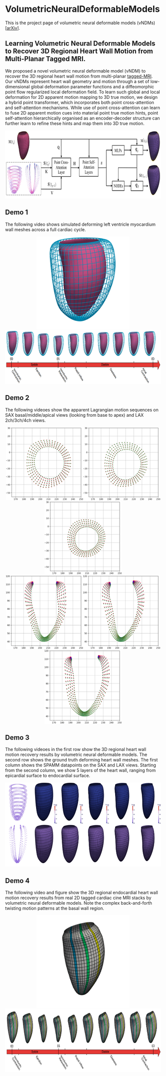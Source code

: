 # VolumetricNeuralDeformableModels
This is the project page of volumetric neural deformable models (vNDMs) [[arXiv](https://arxiv.org/abs/2411.15233)].

## Learning Volumetric Neural Deformable Models to Recover 3D Regional Heart Wall Motion from Multi-Planar Tagged MRI.
We proposed a novel volumetric neural deformable model (vNDM) to recover the 3D regional heart wall motion from multi-planar [tagged-MRI](https://github.com/DeepTag/cardiac_tagging_motion_estimation). Our vNDMs represent heart wall geometry and motion through a set of low-dimensional global deformation parameter functions and a diffeomorphic point flow regularized local deformation field.
To learn such global and local deformation for 2D apparent motion mapping to 3D true motion, we design a hybrid point transformer, which incorporates both point cross-attention and self-attention mechanisms.
While use of point cross-attention can learn to fuse 2D apparent motion cues into material point true motion hints, point self-attention hierarchically organised as an encoder-decoder structure can further learn to refine these hints and map them into 3D true motion.
<div align=center><img width="820" height="221" src="https://github.com/DeepTag/VolumetricNeuralDeformableModels/blob/main/vNDM.png"/></div>

## Demo 1
The following video shows simulated deforming left ventricle myocardium wall meshes across a full cardiac cycle.  
<div align=center><img width="300" height="300" src="https://github.com/DeepTag/VolumetricNeuralDeformableModels/blob/main/Simulation_Example/Mesh/simulation_mesh.gif"/></div>
<div align=center><img width="820" height="175.3" src="https://github.com/DeepTag/VolumetricNeuralDeformableModels/blob/main/Simulation_Example/Mesh/mesh_cardiac_cycle.png"/></div>

## Demo 2
The following videoes show the apparent Lagrangian motion sequences on SAX basal/middle/apical views (looking from base to apex) and LAX 2ch/3ch/4ch views. 
<div align=center><img width="250" height="237.4" src="https://github.com/DeepTag/VolumetricNeuralDeformableModels/blob/main/Simulation_Example/Apparent_Lagrangian_Motion/SAX/apparent_motion_sequence_sax_7.gif"/><img width="250" height="237.4" src="https://github.com/DeepTag/VolumetricNeuralDeformableModels/blob/main/Simulation_Example/Apparent_Lagrangian_Motion/SAX/apparent_motion_sequence_sax_5.gif"/><img width="250" height="237.4" src="https://github.com/DeepTag/VolumetricNeuralDeformableModels/blob/main/Simulation_Example/Apparent_Lagrangian_Motion/SAX/apparent_motion_sequence_sax_3.gif"/></div>
<div align=center><img width="250" height="238.6" src="https://github.com/DeepTag/VolumetricNeuralDeformableModels/blob/main/Simulation_Example/Apparent_Lagrangian_Motion/LAX/apparent_motion_sequence_lax_0.gif"/><img width="250" height="238.6" src="https://github.com/DeepTag/VolumetricNeuralDeformableModels/blob/main/Simulation_Example/Apparent_Lagrangian_Motion/LAX/apparent_motion_sequence_lax_1.gif"/><img width="250" height="238.6" src="https://github.com/DeepTag/VolumetricNeuralDeformableModels/blob/main/Simulation_Example/Apparent_Lagrangian_Motion/LAX/apparent_motion_sequence_lax_2.gif"/></div>

## Demo 3
The following videoes in the first row show the 3D regional heart wall motion recovery results by volumetric neural deformable models. The second row shows the ground truth deforming heart wall meshes. The first column shows the SPAMM datapoints on the SAX and LAX views. Starting from the second column, we show 5 layers of the heart wall, ranging from epicardial surface to endocardial surface.
<div align=center><img width="820" height="272.8" src="https://github.com/DeepTag/VolumetricNeuralDeformableModels/blob/main/3D_Regional_Wall_Motion_Recovery_Example/supp_fig3_20_frames.gif"/></div>

## Demo 4
The following video and figure show the 3D regional endocardial heart wall motion recovery results from real 2D tagged cardiac cine MRI stacks by volumetric neural deformable models. Note the complex back-and-forth twisting motion patterns at the basal wall region.
<div align=center><img width="300" height="300" src="https://github.com/DeepTag/VolumetricNeuralDeformableModels/blob/main/Real_Tagged_Cine_MRI_Results/5_recon_endocardial_wall.gif"/></div>
<div align=center><img width="820" height="204.5" src="https://github.com/DeepTag/VolumetricNeuralDeformableModels/blob/main/Real_Tagged_Cine_MRI_Results/recon_endo_regional_motion_cycle.png"/></div>

